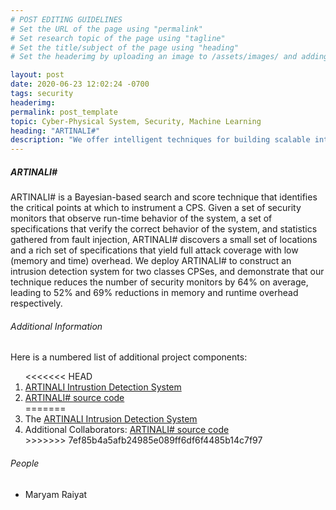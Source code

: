 ```yaml
---
# POST EDITING GUIDELINES
# Set the URL of the page using "permalink"
# Set research topic of the page using "tagline"
# Set the title/subject of the page using "heading"
# Set the headerimg by uploading an image to /assets/images/ and adding the URL to "headerimg"

layout: post
date: 2020-06-23 12:02:24 -0700
tags: security
headerimg:
permalink: post_template
topic: Cyber-Physical System, Security, Machine Learning
heading: "ARTINALI#"
description: "We offer intelligent techniques for building scalable intrusion detection system for recourse-constraned Cyber-Physical Systems (CPSes)."
---
```

<!-- Project Overview section -->
<div class="container-fluid bg-gray my-5 py-5">
    <div class="container pt-4">
        <h5>ARTINALI#</h5>
        <P>ARTINALI# is a Bayesian-based search and score technique that identifies the critical points at which to instrument a CPS. Given a set of security monitors that observe run-time behavior of the system, a set of specifications that verify the correct behavior of the system, and statistics gathered from fault injection, ARTINALI# discovers a small set of locations and a rich set of specifications that yield full attack coverage with low (memory and time) overhead. We deploy ARTINALI# to construct an intrusion detection system for two classes CPSes, and demonstrate that our technique reduces the number of security monitors by 64% on average, leading to 52% and 69% reductions in memory and runtime overhead respectively.</P>
    </div>
</div>
<!-- /Project Overview section -->
<!-- Project Details and Additional Info -->
<div class="container">
    <h6>Additional Information</h6>
        <P>Here is a numbered list of additional project components:</P>
        <ol>
<<<<<<< HEAD
            <li> <a href="http://blogs.ubc.ca/karthik/files/2017/07/ARTINALI-FSE17.pdf"> ARTINALI Intrustion Detection System</a></li>
            <li>  <a href="https://github.com/MaryamRA/ARTINALI-SHARP">ARTINALI# source code</a></li>
=======
            <li>The <a href="http://blogs.ubc.ca/karthik/files/2017/07/ARTINALI-FSE17.pdf"> ARTINALI Intrusion Detection System</a></li>
            <li>Additional Collaborators: <a href="https://github.com/MaryamRA/ARTINALI-SHARP">ARTINALI# source code</a></li>
>>>>>>> 7ef85b4a5afb24985e089ff6df6f4485b14c7f97
        </ol>
</div>
<!-- /Project Details and Additional Info -->
<div class="container">
    <h6>People</h6>
        <ul>
	<li>Maryam Raiyat</li>
        </ul>
</div>
